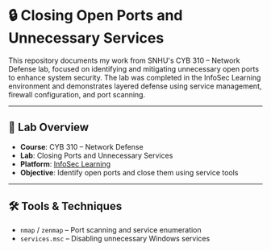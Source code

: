 # 🔒 Closing Open Ports and Unnecessary Services

This repository documents my work from SNHU's CYB 310 – Network Defense lab, focused on identifying and mitigating unnecessary open ports to enhance system security. The lab was completed in the InfoSec Learning environment and demonstrates layered defense using service management, firewall configuration, and port scanning.

---

## 🧪 Lab Overview

- **Course**: CYB 310 – Network Defense  
- **Lab**: Closing Ports and Unnecessary Services  
- **Platform**: [InfoSec Learning](https://lab.infoseclearning.com/course/JQCEAPJNMA/lab/OWJHUJJQDB)  
- **Objective**: Identify open ports and close them using service tools

---

## 🛠️ Tools & Techniques

- `nmap` / `zenmap` – Port scanning and service enumeration  
- `services.msc` – Disabling unnecessary Windows services  




